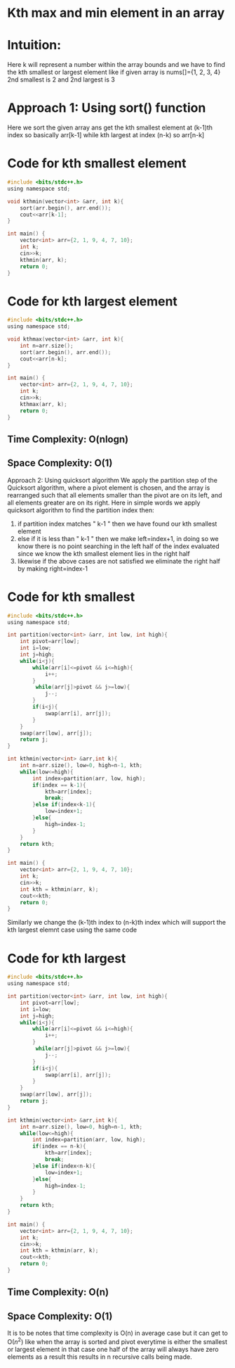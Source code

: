 # Kth max and min element in an array
# Intuition:
Here k will represent a number within the array bounds and we have to find the kth smallest or largest element like if given array is nums[]={1, 2, 3, 4} 2nd smallest is 2 and 2nd largest is 3
# Approach 1: Using sort() function

Here we sort the given array ans get the kth smallest element at (k-1)th index so basically arr[k-1] while kth largest at index (n-k) so arr[n-k]

# Code for kth smallest element
```c
#include <bits/stdc++.h>
using namespace std;

void kthmin(vector<int> &arr, int k){
    sort(arr.begin(), arr.end());
    cout<<arr[k-1];
}

int main() {
    vector<int> arr={2, 1, 9, 4, 7, 10};
    int k;
    cin>>k;
    kthmin(arr, k);
    return 0;
}
```
# Code for kth largest element
```c
#include <bits/stdc++.h>
using namespace std;

void kthmax(vector<int> &arr, int k){
    int n=arr.size();
    sort(arr.begin(), arr.end());
    cout<<arr[n-k];
}

int main() {
    vector<int> arr={2, 1, 9, 4, 7, 10};
    int k;
    cin>>k;
    kthmax(arr, k);
    return 0;
}
```
## Time Complexity: O(nlogn)
## Space Complexity: O(1)

Approach 2: Using quicksort algorithm
We apply the partition step of the Quicksort algorithm, where a pivot element is chosen, and the array is rearranged such that all elements smaller than the pivot are on its left, and all elements greater are on its right.
Here in simple words we apply quicksort algorithm to find the partition index then:
1. if partition index matches " k-1 " then we have found our kth smallest element
2. else if it is less than " k-1 " then we make left=index+1, in doing so we know there is no point searching in the left half of the index evaluated since we know the kth smallest element lies in the right half
3. likewise if the above cases are not satisfied we eliminate the right half by making right=index-1

# Code for kth smallest
```c
#include <bits/stdc++.h>
using namespace std;

int partition(vector<int> &arr, int low, int high){
    int pivot=arr[low];
    int i=low;
    int j=high;
    while(i<j){
        while(arr[i]<=pivot && i<=high){
            i++;
        }
         while(arr[j]>pivot && j>=low){
            j--;
        }
        if(i<j){
            swap(arr[i], arr[j]);
        }
    }
    swap(arr[low], arr[j]);
    return j;
}

int kthmin(vector<int> &arr,int k){
    int n=arr.size(), low=0, high=n-1, kth;
    while(low<=high){
        int index=partition(arr, low, high);
        if(index == k-1){
            kth=arr[index];
            break;
        }else if(index<k-1){
            low=index+1;
        }else{
            high=index-1;
        }
    }
    return kth;
}

int main() {
    vector<int> arr={2, 1, 9, 4, 7, 10};
    int k;
    cin>>k;
    int kth = kthmin(arr, k);
    cout<<kth;
    return 0;
}
```
Similarly we change the (k-1)th index to (n-k)th index which will support the kth largest elemnt case using the same code
# Code for kth largest
```c
#include <bits/stdc++.h>
using namespace std;

int partition(vector<int> &arr, int low, int high){
    int pivot=arr[low];
    int i=low;
    int j=high;
    while(i<j){
        while(arr[i]<=pivot && i<=high){
            i++;
        }
         while(arr[j]>pivot && j>=low){
            j--;
        }
        if(i<j){
            swap(arr[i], arr[j]);
        }
    }
    swap(arr[low], arr[j]);
    return j;
}

int kthmin(vector<int> &arr,int k){
    int n=arr.size(), low=0, high=n-1, kth;
    while(low<=high){
        int index=partition(arr, low, high);
        if(index == n-k){
            kth=arr[index];
            break;
        }else if(index<n-k){
            low=index+1;
        }else{
            high=index-1;
        }
    }
    return kth;
}

int main() {
    vector<int> arr={2, 1, 9, 4, 7, 10};
    int k;
    cin>>k;
    int kth = kthmin(arr, k);
    cout<<kth;
    return 0;
}
```
## Time Complexity: O(n)
## Space Complexity: O(1)

It is to be notes that time complexity is O(n) in average case but it can get to O($n^2$) like when the array is sorted and pivot everytime is either the smallest or largest element in that case one half of the array will always have zero elements as a result this results in n recursive calls being made.

